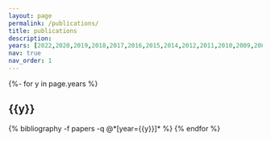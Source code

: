 ```yaml
---
layout: page
permalink: /publications/
title: publications
description: 
years: [2022,2020,2019,2018,2017,2016,2015,2014,2012,2011,2010,2009,2008,2007,2006]
nav: true
nav_order: 1
---
```

<!-- _pages/publications.md -->
<div class="publications">

{%- for y in page.years %}
  <h2 class="year">{{y}}</h2>
  {% bibliography -f papers -q @*[year={{y}}]* %}
{% endfor %}

</div>
